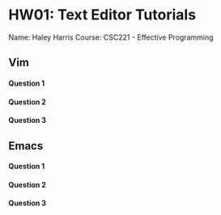 # HW01: Text Editor Tutorials

Name: Haley Harris
Course: CSC221 - Effective Programming

## Vim

#### Question 1

#### Question 2

#### Question 3

## Emacs

#### Question 1

#### Question 2

#### Question 3

